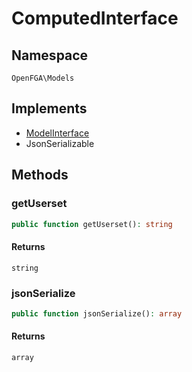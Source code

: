 # ComputedInterface


## Namespace
`OpenFGA\Models`

## Implements
* [ModelInterface](Models/ModelInterface.md)
* JsonSerializable



## Methods
### getUserset


```php
public function getUserset(): string
```



#### Returns
`string`

### jsonSerialize


```php
public function jsonSerialize(): array
```



#### Returns
`array`

